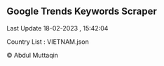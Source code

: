 

## Google Trends Keywords Scraper 
 
Last Update 18-02-2023 , 15:42:04

Country List :
VIETNAM.json



© Abdul Muttaqin 
